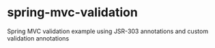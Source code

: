 spring-mvc-validation
=====================

Spring MVC validation example using JSR-303 annotations and custom validation annotations
